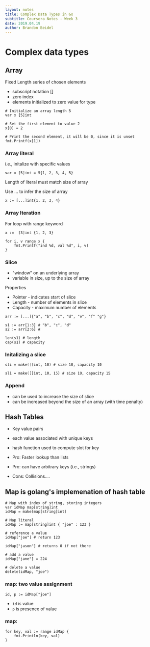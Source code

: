 ```yaml
---
layout: notes
title: Complex Data Types in Go
subtitle: Coursera Notes - Week 3
date: 2019.04.19
author: Brandon Beidel
---
```


# Complex data types

## Array 

Fixed Length series of chosen elements
- subscript notation []
- zero index
- elements initialized to zero value for type


```{golang}
# Initialize an array length 5
var x [5]int

# Set the first element to value 2
x[0] = 2

# Print the second element, it will be 0, since it is unset
fmt.Printf(x[1])
```

### Array literal

i.e., initalize with specific values

```
var x [5]int = 5{1, 2, 3, 4, 5}
```
Length of literal must match size of array

Use ... to infer the size of array

```
x := [...]int{1, 2, 3, 4}
```

### Array Iteration

For loop with range keyword
```{go}
x :=  [3]int {1, 2, 3}

for i, v range x {
    fmt.Printf("ind %d, val %d", i, v)
}

```

### Slice

- "window" on an underlying array
- variable in size, up to the size of array

Properties
- Pointer - indicates start of slice
- Length - number of elements in slice
- Capacity - maximum number of elements

```{golang}
arr := [...]{"a", "b", "c", "d", "e", "f" "g"}

s1 := arr[1:3] # "b", "c", "d"
s2 := arr[2:6] #

len(s1) # length
cap(s1) # capacity

```
### Initalizing a slice

```
sli = make([]int, 10) # size 10, capacity 10

sli = make([]int, 10, 15) # size 10, capacity 15
```

### Append 
- can be used to increase the size of slice
- can be increased beyond the size of an array (with time penalty)

## Hash Tables

- Key value pairs
- each value associated with unique keys
- hash function used to compute slot for key

- Pro: Faster lookup than lists
- Pro: can have arbitrary keys (i.e., strings)

- Cons: Collisions....

## Map is golang's implemenation of hash table

``` {golang}
# Map with index of string, storing integers
var idMap map[string]int
idMap = make(map[string]int)

# Map literal
idMap := map[string]int { "joe" : 123 }

# reference a value
idMap["joe"] # return 123

idMap["jason"] # returns 0 if not there

# add a value
idMap["jane"] = 224

# delete a value
delete(idMap, "joe")
```


### map: two value assignment

```{golang}
id, p := idMap["joe"]
```
- `id` is value
- `p` is presence of value

### map: 

```{golang}
for key, val := range idMap {
    fmt.Println(key, val)
}
```
